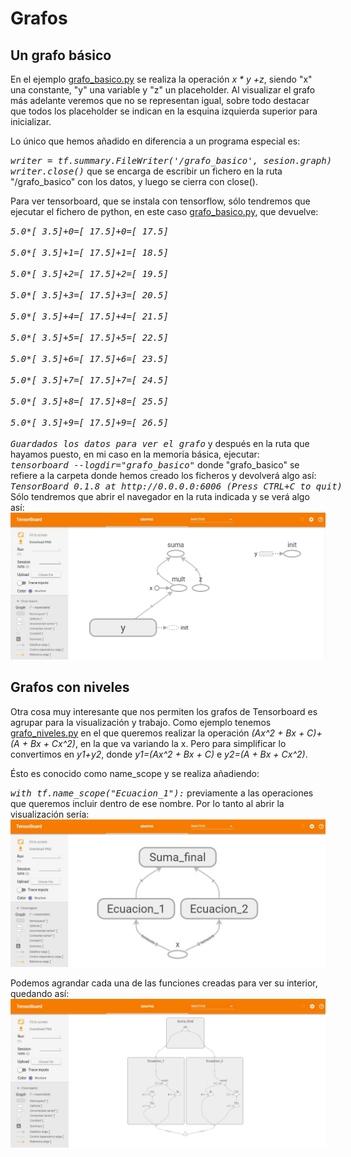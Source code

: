 <h1><a name="grafo"></a>Grafos</h1>
<h2>Un grafo básico</h2>
En el ejemplo <a href="https://github.com/Tensor4Dummies/2_tensorboard/blob/master/grafos/grafo_basico.py">grafo_basico.py</a> se realiza la operación
<i>x * y +z</i>, siendo "x" una constante, "y" una variable y "z" un placeholder. Al visualizar el grafo más adelante veremos que no se representan igual, sobre todo destacar que todos los placeholder se indican en la esquina izquierda superior para inicializar.</p>
<p>Lo único que hemos añadido en diferencia a un programa especial es:</br>
<pre style='display:inline'><i>writer = tf.summary.FileWriter('/grafo_basico', sesion.graph)</br>writer.close()</i></pre>
que se encarga de escribir un fichero en la ruta "/grafo_basico" con los datos, y luego se cierra con close().</p>
<p>Para ver tensorboard, que se instala con tensorflow, sólo tendremos que ejecutar el fichero de python, en este caso
<a href="https://github.com/Tensor4Dummies/2_tensorboard/blob/master/grafos/grafo_basico.py">grafo_basico.py</a>, que devuelve:</br>
<pre style='display:inline'><i>5.0*[ 3.5]+0=[ 17.5]+0=[ 17.5]</br>
5.0*[ 3.5]+1=[ 17.5]+1=[ 18.5]</br>
5.0*[ 3.5]+2=[ 17.5]+2=[ 19.5]</br>
5.0*[ 3.5]+3=[ 17.5]+3=[ 20.5]</br>
5.0*[ 3.5]+4=[ 17.5]+4=[ 21.5]</br>
5.0*[ 3.5]+5=[ 17.5]+5=[ 22.5]</br>
5.0*[ 3.5]+6=[ 17.5]+6=[ 23.5]</br>
5.0*[ 3.5]+7=[ 17.5]+7=[ 24.5]</br>
5.0*[ 3.5]+8=[ 17.5]+8=[ 25.5]</br>
5.0*[ 3.5]+9=[ 17.5]+9=[ 26.5]</br>
Guardados los datos para ver el grafo</i></pre>
y después en la ruta que hayamos puesto, en mi caso en la memoria básica, ejecutar:</br>
<pre style='display:inline'><i>tensorboard --logdir="grafo_basico"</i></pre>
donde "grafo_basico" se refiere a la carpeta donde hemos creado los ficheros y devolverá algo así:</br>
<pre style='display:inline'><i>TensorBoard 0.1.8 at http://0.0.0.0:6006 (Press CTRL+C to quit)</i></pre>
Sólo tendremos que abrir el navegador en la ruta indicada y se verá algo así:</br>
<img src="https://github.com/Tensor4Dummies/2_tensorboard/blob/master/grafos/grafo_basico.JPG" alt="Grafo básico"></p>

<h2>Grafos con niveles</h2>
<p>Otra cosa muy interesante que nos permiten los grafos de Tensorboard es agrupar para la visualización y trabajo.
Como ejemplo tenemos <a href="https://github.com/Tensor4Dummies/2_tensorboard/blob/master/grafos/grafo_niveles.py">grafo_niveles.py</a> en el que queremos realizar la operación <i>(Ax^2 + Bx + C)+(A + Bx + Cx^2)</i>, en la que va variando la x. Pero para simplificar lo convertimos en <i>y1+y2</i>, donde <i>y1=(Ax^2 + Bx + C)</i> e <i>y2=(A + Bx + Cx^2)</i>.</p>
<p>Ésto es conocido como name_scope y se realiza añadiendo: </br>
<pre style='display:inline'><i>with tf.name_scope("Ecuacion_1"):</i></pre>
previamente a las operaciones que queremos incluir dentro de ese nombre. Por lo tanto al abrir la visualización sería:</br>
<img src="https://github.com/Tensor4Dummies/2_tensorboard/blob/master/grafos/grafo_niveles_inicial.JPG" alt="Grafo básico"></p>
<p>Podemos agrandar cada una de las funciones creadas para ver su interior, quedando así:</br>
<img src="https://github.com/Tensor4Dummies/2_tensorboard/blob/master/grafos/grafo_niveles_visible.JPG" alt="Grafo básico"></p>
